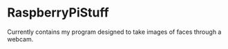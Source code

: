 # RaspberryPiStuff


Currently contains my program designed to take images of faces through a webcam.